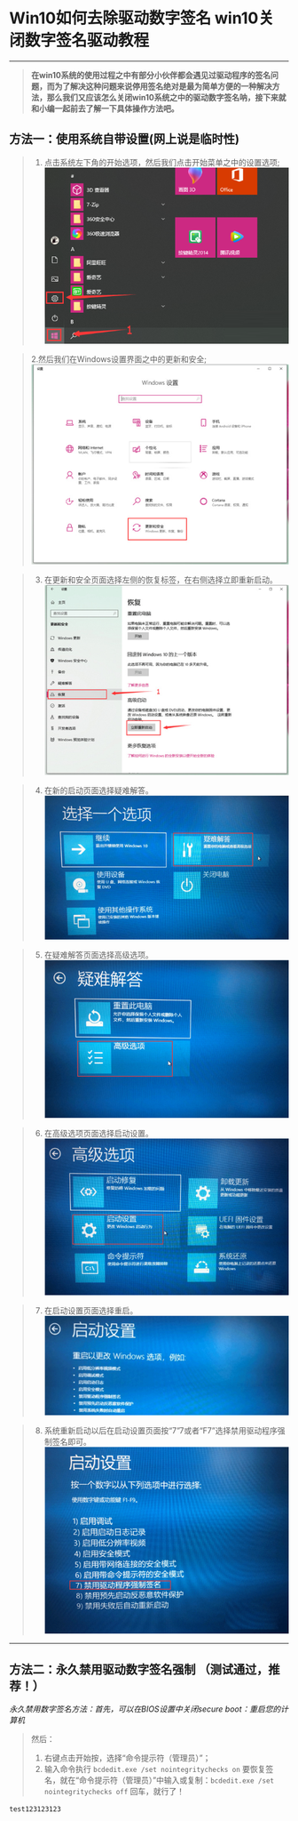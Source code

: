 # Win10如何去除驱动数字签名 win10关闭数字签名驱动教程
-------------
> **在win10系统的使用过程之中有部分小伙伴都会遇见过驱动程序的签名问题，而为了解决这种问题来说停用签名绝对是最为简单方便的一种解决方法，那么我们又应该怎么关闭win10系统之中的驱动数字签名呐，接下来就和小编一起前去了解一下具体操作方法吧。**

## 方法一：使用系统自带设置(网上说是临时性)
> 1. 点击系统左下角的开始选项，然后我们点击开始菜单之中的设置选项;
![方法1.1](../images/pic1_page1.png)

> 2.然后我们在Windows设置界面之中的更新和安全;
![方法1.2](../images/pic2_page1.png)

> 3. 在更新和安全页面选择左侧的恢复标签，在右侧选择立即重新启动。
![方法1.3](../images/pic3_page1.png)

> 4. 在新的启动页面选择疑难解答。
![方法1.4](../images/pic4_page1.png)

> 5. 在疑难解答页面选择高级选项。
![方法1.5](../images/pic5_page1.png)

> 6. 在高级选项页面选择启动设置。
![方法1.6](../images/pic6_page1.png)

> 7. 在启动设置页面选择重启。
![方法1.7](../images/pic7_page1.png)

> 8. 系统重新启动以后在启动设置页面按“7”7或者“F7”选择禁用驱动程序强制签名即可。
![方法1.8](../images/pic8_page1.png)
----------------


## 方法二：永久禁用驱动数字签名强制 （测试通过，推荐！）
*永久禁用数字签名方法：首先，可以在BIOS设置中关闭secure boot：重启您的计算机*
> 然后：
> 1. 右键点击开始按，选择“命令提示符（管理员）”；
> 2. 输入命令执行 `bcdedit.exe /set nointegritychecks on`
> 要恢复签名，就在“命令提示符（管理员）”中输入或复制：`bcdedit.exe /set nointegritychecks off` 回车，就行了！

```
test123123123
```
